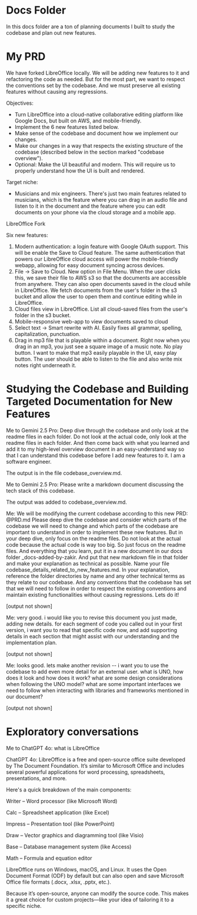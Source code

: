 # Docs Folder

In this docs folder are a ton of planning documents I built to study the codebase and plan out new features.

# My PRD

We have forked LibreOffice locally. We will be adding new features to it and refactoring the code as needed. But for the most part, we want to respect the conventions set by the codebase. And we must preserve all existing features without causing any regressions.

Objectives: 
- Turn LibreOffice into a cloud-native collaborative editing platform like Google Docs, but built on AWS, and mobile-friendly. 
- Implement the 6 new features listed below.
- Make sense of the codebase and document how we implement our changes.
- Make our changes in a way that respects the existing structure of the codebase (described below in the section marked "codebase overview").
- Optional: Make the UI beautiful and modern. This will require us to properly understand how the UI is built and rendered.

Target niche:
- Musicians and mix engineers. There's just two main features related to musicians, which is the feature where you can drag in an audio file and listen to it in the document and the feature where you can edit documents on your phone via the cloud storage and a mobile app.

LibreOffice Fork

Six new features:
1) Modern authentication: a login feature with Google OAuth support. This will be enable the Save to Cloud feature. The same authentication that powers our LibreOffice cloud access will power the mobile-friendly webapp, allowing for easy document syncing across devices.
2) File -> Save to Cloud. New option in File Menu. When the user clicks this, we save their file to AWS s3 so that the documents are accessible from anywhere. They can also open documents saved in the cloud while in LibreOffice. We fetch documents from the user's folder in the s3 bucket and allow the user to open them and continue editing while in LibreOffice.
3) Cloud files view in LibreOffice. List all cloud-saved files from the user's folder in the s3 bucket.
4) Mobile-responsive web-app to view documents saved to cloud
5) Select text -> Smart rewrite with AI. Easily fixes all grammar, spelling, capitalization, punctuation.
6) Drag in mp3 file that is playable within a document. Right now when you drag in an mp3, you just see a square image of a music note. No play button. I want to make that mp3 easily playable in the UI, easy play button. The user should be able to listen to the file and also write mix notes right underneath it.


# Studying the Codebase and Building Targeted Documentation for New Features

Me to Gemini 2.5 Pro:
Deep dive through the codebase and only look at the readme files in each folder. Do not look at the actual code, only look at the readme files in each folder. And then come back with what you learned and add it to my high-level overview document in an easy-understand way so that I can understand this codebase before I add new features to it. I am a software engineer.

The output is in the file codebase_overview.md.


Me to Gemini 2.5 Pro:
Please write a markdown document discussing the tech stack of this codebase. 

The output was added to codebase_overview.md.


Me:
We will be modifying the current codebase according to this new PRD: @PRD.md  Please deep dive the codebase and consider which parts of the codebase we will need to change and which parts of the codebase are important to understand in order to implement these new features. But in your deep dive, only focus on the readme files. Do not look at the actual code because the actual code is way too big. So just focus on the readme files. And everything that you learn, put it in a new document in our docs folder _docs-added-by-zakir. And put that new markdown file in that folder and make your explanation as technical as possible. Name your file codebase_details_related_to_new_features.md. In your explanation, reference the folder directories by name and any other technical terms as they relate to our codebase. And any conventions that the codebase has set that we will need to follow in order to respect the existing conventions and maintain existing functionalities without causing regressions. Lets do it! 

[output not shown]

Me:
very good. i would like you to revise this document you just made, adding new details. for each segment of code you called out in your first version, i want you to read that specific code now, and add supporting details in each section that might assist with our understanding and the implementation plan.

[output not shown]

Me:
looks good. lets make another revision -- i want you to use the codebase to add even more detail for an external user. what is UNO, how does it look and how does it work? what are some design considerations when following the UNO model? what are some important interfaces we need to follow when interacting with libraries and frameworks mentioned in our document?

[output not shown]


# Exploratory conversations

Me to ChatGPT 4o:
what is LibreOffice

ChatGPT 4o:
LibreOffice is a free and open-source office suite developed by The Document Foundation. It’s similar to Microsoft Office and includes several powerful applications for word processing, spreadsheets, presentations, and more.

Here's a quick breakdown of the main components:

Writer – Word processor (like Microsoft Word)

Calc – Spreadsheet application (like Excel)

Impress – Presentation tool (like PowerPoint)

Draw – Vector graphics and diagramming tool (like Visio)

Base – Database management system (like Access)

Math – Formula and equation editor

LibreOffice runs on Windows, macOS, and Linux. It uses the Open Document Format (ODF) by default but can also open and save Microsoft Office file formats (.docx, .xlsx, .pptx, etc.).

Because it’s open-source, anyone can modify the source code. This makes it a great choice for custom projects—like your idea of tailoring it to a specific niche.








